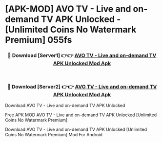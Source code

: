 # [APK-MOD] AVO TV - Live and on-demand TV APK Unlocked - [Unlimited Coins No Watermark Premium] 055fs



<div align="center">
<h3>🔴 Download [Server1] 👉👉 <a href="https://momento.my/?title=AVO_TV_-_Live_and_on-demand_TV_APK_Unlocked">AVO TV - Live and on-demand TV APK Unlocked Mod Apk</a></h3><br>

<h3>🔴 Download [Server2] 👉👉 <a href="https://momento.my/?title=AVO_TV_-_Live_and_on-demand_TV_APK_Unlocked">AVO TV - Live and on-demand TV APK Unlocked Mod Apk</a></h3>
</div>



Download AVO TV - Live and on-demand TV APK Unlocked 

Free APK MOD AVO TV - Live and on-demand TV APK Unlocked [Unlimited Coins No Watermark Premium]

Download AVO TV - Live and on-demand TV APK Unlocked [Unlimited Coins No Watermark Premium] Mod For Android
